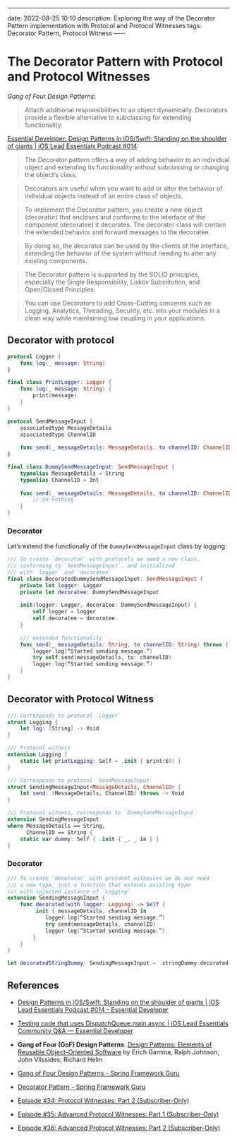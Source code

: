 ---
date: 2022-08-25 10:10
description: Exploring the way of the Decorator Pattern implementation with Protocol and Protocol Witnesses
tags: Decorator Pattern, Protocol Witness
—--
# The Decorator Pattern with Protocol and Protocol Witnesses

_Gang of Four Design Patterns_:

> Attach additional responsibilities to an object dynamically. Decorators provide a flexible alternative to subclassing for extending functionality.


[Essential Developer: Design Patterns in iOS/Swift: Standing on the shoulder of giants | iOS Lead Essentials Podcast #014](https://www.essentialdeveloper.com/articles/design-patterns-in-ios-swift-standing-on-the-shoulder-of-giants-ios-lead-essentials-podcast-014?rq=Decorator):

> The Decorator pattern offers a way of adding behavior to an individual object and extending its functionality without subclassing or changing the object’s class.

> Decorators are useful when you want to add or alter the behavior of individual objects instead of an entire class of objects.

> To implement the Decorator pattern, you create a new object (decorator) that encloses and conforms to the interface of the component (decoratee) it decorates. The decorator class will contain the extended behavior and forward messages to the decoratee.

> By doing so, the decorator can be used by the clients of the interface, extending the behavior of the system without needing to alter any existing components.

> The Decorator pattern is supported by the SOLID principles, especially the Single Responsibility, Liskov Substitution, and Open/Closed Principles.

> You can use Decorators to add Cross-Cutting concerns such as Logging, Analytics, Threading, Security, etc. into your modules in a clean way while maintaining low coupling in your applications.



## Decorator with protocol

```swift
protocol Logger {
    func log(_ message: String)
}

final class PrintLogger: Logger {
    func log(_ message: String) {
        print(message)
    }
}

protocol SendMessageInput {
    associatedtype MessageDetails
    associatedtype ChannelID
    
    func send(_ messageDetails: MessageDetails, to channelID: ChannelID) throws
}

final class DummySendMessageInput: SendMessageInput {
    typealias MessageDetails = String
    typealias ChannelID = Int
    
    func send(_ messageDetails: MessageDetails, to channelID: ChannelID) throws {
        // do nothing
    }
}
```

### Decorator
 
Let’s extend the functionally of the `DummySendMessageInput` class by logging:

```swift
/// To create `decorator` with protocols we need a new class,
/// conforming to `SendMessageInput`, and initialized
/// with `logger` and `decoratee`
final class DecoratedDummySendMessageInput: SendMessageInput {
    private let logger: Logger
    private let decoratee: DummySendMessageInput
    
    init(logger: Logger, decoratee: DummySendMessageInput) {
        self.logger = logger
        self.decoratee = decoratee
    }
    
    /// extended functionality
    func send(_ messageDetails: String, to channelID: String) throws {
        logger.log(“Started sending message.”)
        try self.send(messageDetails, to: channelID)
        logger.log(“Started sending message.”)
    }
}
```

## Decorator with Protocol Witness

```swift
/// Corresponds to protocol `Logger`
struct Logging {
    let log: (String) -> Void
}

/// Protocol witness
extension Logging {
    static let printLogging: Self = .init { print($0) }
}

/// Corresponds to protocol `SendMessageInput`
struct SendingMessageInput<MessageDetails, ChannelID> {
    let send: (MessageDetails, ChannelID) throws -> Void
}

/// Protocol witness, corresponds to `DummySendMessageInput`
extension SendingMessageInput
where MessageDetails == String,
      ChannelID == String {
    static var dummy: Self { .init { _, _ in } }
}
```

### Decorator

```swift
/// To create `decorator` with protocol witnesses we do not need
/// a new type, just a function that extends existing type
/// with injected instance of `Logging`
extension SendingMessageInput {
    func decorated(with logger: Logging) -> Self {
        .init { messageDetails, channelID in
            logger.log(“Started sending message.”)
            try send(messageDetails, channelID)
            logger.log(“Started sending message.”)
        }
    }
}

let decoratedStringDummy: SendingMessageInput = .stringDummy.decorated(with: .printLogging)
```

## References

* [Design Patterns in iOS/Swift: Standing on the shoulder of giants | iOS Lead Essentials Podcast #014 - Essential Developer](https://www.essentialdeveloper.com/articles/design-patterns-in-ios-swift-standing-on-the-shoulder-of-giants-ios-lead-essentials-podcast-014?rq=Decorator)

* [Testing code that uses DispatchQueue.main.async | iOS Lead Essentials Community Q&A — Essential Developer](https://www.essentialdeveloper.com/articles/testing-code-that-uses-dispatchqueue-main-async-ios-lead-essentials-community-qa?rq=Decorator) 

* __Gang of Four (GoF) Design Patterns__: [Design Patterns: Elements of Reusable Object-Oriented Software](https://www.goodreads.com/book/show/85009.Design_Patterns) by Erich Gamma,  Ralph Johnson,  John Vlissides, Richard Helm

* [Gang of Four Design Patterns - Spring Framework Guru](https://springframework.guru/gang-of-four-design-patterns/)

* [Decorator Pattern - Spring Framework Guru](https://springframework.guru/gang-of-four-design-patterns/decorator-pattern/)

* [Episode #34: Protocol Witnesses: Part 2 (Subscriber-Only)](https://www.pointfree.co/episodes/ep34-protocol-witnesses-part-2)

* [Episode #35: Advanced Protocol Witnesses: Part 1 (Subscriber-Only)](https://www.pointfree.co/episodes/ep35-advanced-protocol-witnesses-part-1)

* [Episode #36: Advanced Protocol Witnesses: Part 2 (Subscriber-Only)](https://www.pointfree.co/episodes/ep36-advanced-protocol-witnesses-part-2)